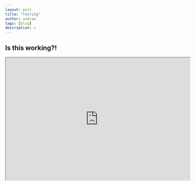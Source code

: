 ```yaml
---
layout: post
title: "Testing"
author: andrew
tags: [blog]
description: >
---
```


## Is this working?!

<iframe src="http://bl.ocks.org/mbostock/raw/4061502/0a200ddf998aa75dfdb1ff32e16b680a15e5cb01/" marginwidth="0" marginheight="0" scrolling="no" width="600" height="400"></iframe>

